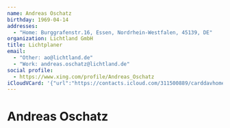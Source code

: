 ```yaml
---
name: Andreas Oschatz
birthday: 1969-04-14
addresses:
  - "Home: Burggrafenstr.16, Essen, Nordrhein-Westfalen, 45139, DE"
organization: Lichtland GmbH
title: Lichtplaner
email:
  - "Other: ao@lichtland.de"
  - "Work: andreas.oschatz@lichtland.de"
social profile:
  - https://www.xing.com/profile/Andreas_Oschatz
iCloudVCard: '{"url":"https://contacts.icloud.com/311500889/carddavhome/card/ZTMwNzliOGQtZDAyOC00ZjNlLThjMzctMjdlNDM2ZjhiODYx.vcf","etag":"\"kmfhewpm\"","data":"BEGIN:VCARD\r\nVERSION:3.0\r\nFN:\r\nN:Oschatz;Andreas;;;\r\nUID:e3079b8d-d028-4f3e-8c37-27e436f8b861\r\nBDAY;VALUE=date:1969-04-14\r\nADR;TYPE=HOME:;;Burggrafenstr.16;Essen;Nordrhein-Westfalen;45139;DE;\r\nWP1.X-ABLABEL:Work\r\nWP2.X-ABLABEL:Work\r\nWP3.X-ABLABEL:Home\r\nitem0.X-ABLABEL:xing\r\nPRODID:ez-vcard 0.9.13-fc\r\nREV:2025-04-03T22:07:00Z\r\nORG:Lichtland GmbH;\r\nTITLE:Lichtplaner\r\nEMAIL;TYPE=OTHER:ao@lichtland.de\r\nEMAIL;TYPE=WORK:andreas.oschatz@lichtland.de\r\nPHOTO;VALUE=uri:https://gateway.icloud.com/contacts/311500889/ck/card/a478d\r\n 80e80dbc8491f9729a1c5f69f06\r\nitem0.X-SOCIALPROFILE;X-USER=Andreas_Oschatz:https://www.xing.com/profile/A\r\n ndreas_Oschatz\r\nEND:VCARD"}'
---
```

# Andreas Oschatz